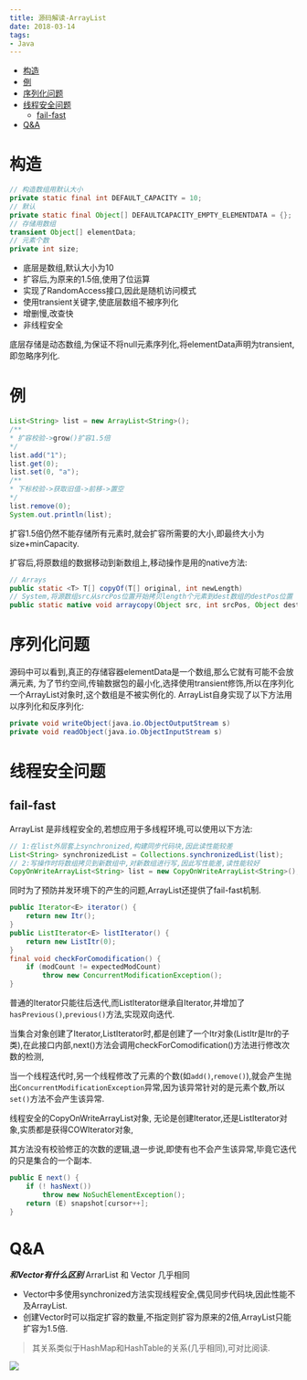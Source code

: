 ```yaml
---
title: 源码解读-ArrayList
date: 2018-03-14
tags:
- Java
---
```

<!-- TOC -->

- [构造](#构造)
- [例](#例)
- [序列化问题](#序列化问题)
- [线程安全问题](#线程安全问题)
    - [fail-fast](#fail-fast)
- [Q&A](#qa)

<!-- /TOC -->

# 构造

```Java
// 构造数组用默认大小
private static final int DEFAULT_CAPACITY = 10;
// 默认
private static final Object[] DEFAULTCAPACITY_EMPTY_ELEMENTDATA = {};
// 存储用数组
transient Object[] elementData;
// 元素个数
private int size;
```

* 底层是数组,默认大小为10
* 扩容后,为原来的1.5倍,使用了位运算
* 实现了RandomAccess接口,因此是随机访问模式
* 使用transient关键字,使底层数组不被序列化
* 增删慢,改查快
* 非线程安全

底层存储是动态数组,为保证不将null元素序列化,将elementData声明为transient,即忽略序列化.

# 例

```Java
List<String> list = new ArrayList<String>();
/**
* 扩容校验->grow()扩容1.5倍
*/
list.add("1");
list.get(0);
list.set(0, "a");
/**
* 下标校验->获取旧值->前移->置空
*/
list.remove(0);
System.out.println(list);
```

扩容1.5倍仍然不能存储所有元素时,就会扩容所需要的大小,即最终大小为size+minCapacity.

扩容后,将原数组的数据移动到新数组上,移动操作是用的native方法:

```Java
// Arrays
public static <T> T[] copyOf(T[] original, int newLength)
// System,将源数组src从srcPos位置开始拷贝length个元素到dest数组的destPos位置
public static native void arraycopy(Object src, int srcPos, Object dest, int destPos, int length);
```
# 序列化问题

源码中可以看到,真正的存储容器elementData是一个数组,那么它就有可能不会放满元素,
为了节约空间,传输数据包的最小化,选择使用transient修饰,所以在序列化一个ArrayList对象时,这个数组是不被实例化的.
ArrayList自身实现了以下方法用以序列化和反序列化:
```Java
private void writeObject(java.io.ObjectOutputStream s)
private void readObject(java.io.ObjectInputStream s)
```
# 线程安全问题
## fail-fast

ArrayList 是非线程安全的,若想应用于多线程环境,可以使用以下方法:
```Java
// 1:在list外层套上synchronized,构建同步代码块,因此读性能较差
List<String> synchronizedList = Collections.synchronizedList(list);
// 2:写操作时将数组拷贝到新数组中,对新数组进行写,因此写性能差,读性能较好
CopyOnWriteArrayList<String> list = new CopyOnWriteArrayList<String>();
```

同时为了预防并发环境下的产生的问题,ArrayList还提供了fail-fast机制.

```Java
public Iterator<E> iterator() {
    return new Itr();
}
public ListIterator<E> listIterator() {
    return new ListItr(0);
}
final void checkForComodification() {
    if (modCount != expectedModCount)
        throw new ConcurrentModificationException();
}
```

普通的Iterator只能往后迭代,而ListIterator继承自Iterator,并增加了`hasPrevious()`,`previous()`方法,实现双向迭代.

当集合对象创建了Iterator,ListIterator时,都是创建了一个Itr对象(ListItr是Itr的子类),在此接口内部,next()方法会调用checkForComodification()方法进行修改次数的检测,

当一个线程迭代时,另一个线程修改了元素的个数(如`add()`,`remove()`),就会产生抛出`ConcurrentModificationException`异常,因为该异常针对的是元素个数,所以`set()`方法不会产生该异常.

线程安全的CopyOnWriteArrayList对象, 无论是创建Iterator,还是ListIterator对象,实质都是获得COWIterator对象,

其方法没有校验修正的次数的逻辑,退一步说,即使有也不会产生该异常,毕竟它迭代的只是集合的一个副本.

```Java
public E next() {
    if (! hasNext())
        throw new NoSuchElementException();
    return (E) snapshot[cursor++];
}
```

# Q&A

***和Vector有什么区别***
ArrarList 和 Vector 几乎相同

* Vector中多使用synchronized方法实现线程安全,偶见同步代码块,因此性能不及ArrayList.
* 创建Vector时可以指定扩容的数量,不指定则扩容为原来的2倍,ArrayList只能扩容为1.5倍.

> 其关系类似于HashMap和HashTable的关系(几乎相同),可对比阅读.


[![](https://static.segmentfault.com/v-5b1df2a7/global/img/creativecommons-cc.svg)](https://creativecommons.org/licenses/by-nc-nd/4.0/)